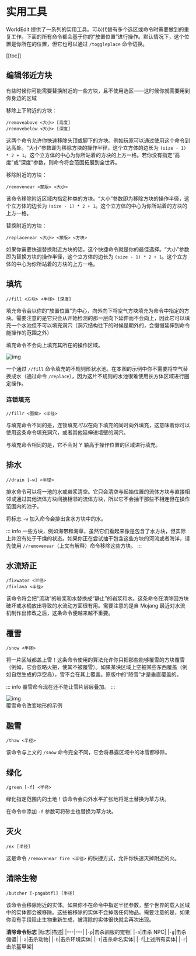 # 实用工具

WorldEdit 提供了一系列的实用工具。可以代替有多个选区或命令时需要做到的重复工作。下面的所有命令都会基于你的“放置位置”进行操作。默认情况下，这个位置是你所在的位置，但它也可以通过 `/toggleplace` 命令切换。

[[toc]]

## 编辑邻近方块

有些时候你可能需要替换附近的一些方块，且不使用选区——这时候你就需要用到你身边的区域

移除上下附近的方块：
```
/removeabove <大小> [高度]
/removebelow <大小> [深度]
```
这两个命令允许你快速移除头顶或脚下的方块。例如玩家可以通过使用这个命令到达高处。“大小”参数即为移除方块的操作半径，这个立方体的边长为 `(size - 1) * 2 + 1`。这个立方体的中心为你所站着的方块的上方一格。若你没有指定“高度”或“深度”参数，则命令将会范围拓展到全世界。

移除附近的方块：
```
/removenear <蒙版> <大小>
```
该命令移除附近区域内指定种类的方块。“大小”参数即为移除方块的操作半径，这个立方体的边长为 `(size - 1) * 2 + 1`。这个立方体的中心为你所站着的方块的上方一格。

替换附近的方块：
```
/replacenear <大小> <蒙版> <方块>
```
如果你需要快速替换附近方块的话，这个快捷命令就是你的最佳选择。“大小”参数即为替换方块的操作半径，这个立方体的边长为 `(size - 1) * 2 + 1`。这个立方体的中心为你所站着的方块的上方一格。

## 填坑

```
//fill <方块> <半径> [深度]
```

填充命令会以你的“放置位置”为中心，向外向下将空气方块填充为命令中指定的方块。需要注意的是它只会从开始检测的那一层向下延伸而不会向上，因此它可以填充一个水池但不可以填充洞穴（洞穴结构往下的时候是朝外的，会慢慢延伸到命令能操作的范围之外）

填充命令不会向上填充其所在的操作区域。

![img](https://worldedit.enginehub.org/en/latest/_images/fill_pond.png)

一个通过 `//fill` 命令填充的不规则形状水池。在本图的示例中你不需要将空气替换成水（通过命令 `/replace`），因为这片不规则的水池很难使用长方体区域进行圈定操作。

### 连锁填充

```
//fillr <图案> <半径>
```

与填充命令不同的是，连锁填充*可以*在向下填充的同时向外填充，这意味着你可以使用这条命令填充洞穴，或者其他延伸进墙壁的洞穴。

与填充命令相同的是，它不会对 Y 轴高于操作位置的区域进行填充。

## 排水

```
//drain [-w] <半径>
```

排水命令可以将一池的水或岩浆清空。它只会清空与起始位置的流体方块与直接相邻或通过其他流体方块间接相邻的流体方块，所以它不会抽干那些不相连但在操作范围内的池子。

将标志 `-w` 加入命令会排出含水方块中的水。

::: info 
一些方块，例如海带和海草，虽然它们看起来像是包含了水方块，但实际上并没有处于干燥的状态。如果你正在尝试抽干包含这些方块的河流或者海洋，请先使用 `//removenear`（上文有解释）命令移除这些方块。
:::

## 水流矫正

```
/fixwater <半径>
/fixlava <半径>
```

该命令将会把“流动”的岩浆和水替换成“静止”的岩浆和水。这条命令在清除因方块破坏或水桶放出导致的水流动方面很有用。需要注意的是自 Mojang 最近对水流机制作出修改之后，这条命令便越来越不重要。

## 覆雪

```
/snow <半径>
```

将一片区域都盖上雪！这条命令使用的算法允许你只把那些能够覆雪的方块覆雪（例如，它会忽略火把，使其不被覆雪）。如果某块区域上空被某些东西覆盖（例如自然生成的浮空岛），雪不会在其上覆盖。原版中的“降雪”才是垂直覆盖的。

::: info
覆雪命令现在还不能让雪片层层叠加。
:::

![img](https://worldedit.enginehub.org/en/latest/_images/snow.jpg)    
覆雪命令改变地形的示例

## 融雪

```
/thaw <半径>
```

该命令与上文的 `/snow` 命令完全不同，它会将暴露区域中的冰雪都移除。

## 绿化

```
/green [-f] <半径>
```

绿化指定范围内的土地！该命令会向外水平扩张地将泥土替换为草方块。

在命令中添加 `-f` 参数可将砂土也替换为草方块。

## 灭火

```
/ex [半径]
```

这是命令 `/removenear fire <半径>` 的快捷方式，允许你快速灭掉附近的火。

## 清除生物

```
/butcher [-pngabtfl] [半径]
```

该命令会移除附近的实体。如果你不在命令中指定半径参数，整个世界的载入区域中的实体都会被移除。这些被移除的实体不会掉落任何物品。需要注意的是，如果你没有手段阻止生物重新生成，被清除的实体很快就会再次出现。

**清除命令标志**
|标志|描述|
|---|---|
|`-p`|击杀驯服的宠物|
|`-n`|击杀 NPC|
|`-g`|击杀傀儡|
|`-a`|击杀动物|
|`-b`|击杀环境实体|
|`-t`|击杀命名实体|
|`-f`|上述所有实体|
|`-r`|击杀盔甲架|